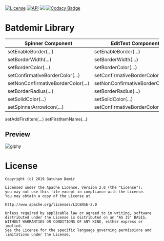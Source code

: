 [![License](https://img.shields.io/badge/License-Apache%202.0-blue.svg)](https://opensource.org/licenses/Apache-2.0)
[![API](https://img.shields.io/badge/API-23%2B-red.svg?style=flat)](https://android-arsenal.com/api?level=23)
[![](https://jitpack.io/v/batdemirorg/android.batdemir.library.svg)](https://jitpack.io/#batdemirorg/android.batdemir.library)
[![Codacy Badge](https://api.codacy.com/project/badge/Grade/764fdb1f562044499de6efb70ee53664)](https://www.codacy.com/manual/batdemir/android.batdemir.library?utm_source=github.com&amp;utm_medium=referral&amp;utm_content=batdemirorg/android.batdemir.library&amp;utm_campaign=Badge_Grade)
# Batdemir Library

Spinner Component | EditText Component
------------ | -------------
setEnableBorder(...) | setEnableBorder(...)
setBorderWidth(...) | setBorderWidth(...)
setBorderColor(...) | setBorderColor(...)
setConfirmativeBorderColor(...) | setConfirmativeBorderColor(...)
setNonConfirmativeBorderColor(...) | setNonConfirmativeBorderColor(...)
setBorderRadius(...) | setBorderRadius(...)
setSolidColor(...) | setSolidColor(...)
setSpinnerArrowIcon(...) | setConfirmativeBorderColor(...)
setAddFirstItem(...)
setFirstItemName(...)
## Preview
![giphy](https://user-images.githubusercontent.com/24320016/63677792-74626b00-c7f6-11e9-89fb-879ff01d5799.gif)


# License
    Copyright (c) 2019 Batuhan Demir

    Licensed under the Apache License, Version 2.0 (the "License");
    you may not use this file except in compliance with the License.
    You may obtain a copy of the License at

    http://www.apache.org/licenses/LICENSE-2.0

    Unless required by applicable law or agreed to in writing, software
    distributed under the License is distributed on an "AS IS" BASIS,
    WITHOUT WARRANTIES OR CONDITIONS OF ANY KIND, either express or implied.
    See the License for the specific language governing permissions and
    limitations under the License.
